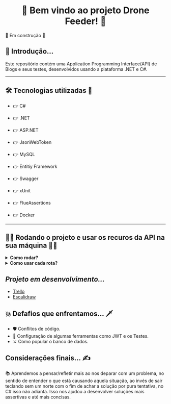 <h1 align="center">🚀 Bem vindo ao projeto Drone Feeder! 🚀</h1>

🚧 Em construção 🚧

<h2>🥱 Introdução...</h2>

<p>Este repositório contém uma Application Programming Interface(API) de Blogs e seus testes, desenvolvidos usando a plataforma .NET e C#.</p>

---

<h2>🛠️ Tecnologias utilizadas 🧰</h2>

* <p>👉 C#</p>

* <p>👉 .NET</p>

* <p>👉 ASP.NET</p>

* <p>👉 JsonWebToken</p>

* <p>👉 MySQL</p>

* <p>👉 Entitiy Framework</p>

* <p>👉 Swagger</p>

* <p>👉 xUnit</p>

* <p>👉 FlueAssertions</p>

* <p>👉 Docker</p>
---

<h2>👨‍💻 Rodando o projeto e usar os recuros da API na sua máquina 👨‍💻</h2>

<details>
  
<summary><strong>Como rodar?</strong></summary>
  
1. Clone o repositório com o comando:
  - `git clone git@github.com:caioBatistaDosSantos/Project-Tryitter.git`;
    - Entre na pasta do repositório:
      - `cd Project-Tryitter`
2. Inicie a aplicação com o comando:
 - `docker-compose up -d --build`
   - *Obs: Este comando será responsável por criar dois cointainers docker: um para iniciar banco de dados e populá-lo, e outro para subir a API e disponilizar uma URL para acesso da aplicação.*
  
</details>
<details>
  
<summary><strong>Como usar cada rota?</strong></summary>  
</br>
 
[Rotas Documentadas](https://github.com/caioBatistaDosSantos/Project-Tryitter/blob/main/BlogsAPI.md)
      
</details>

<h2><i>Projeto em desenvolvimento...</i></h2>

- [Trello](https://trello.com/c/9tutsbgi/11-link-do-escalidraw-https-excalidrawcom-json6iooox5zdvz4of7xxzyny7vcx0bqpjbjhsoorrjftta)
- [Escalidraw](https://excalidraw.com/#json=6IooOx5zDVZ4OF7XXzyny,7vCx0bQpJBJHSoOrRJfTtA)

<h2>💥 Defafios que enfrentamos... 🗡️</h2> 

* 🛡️ Conflitos de código.
* 🥊 Configuração de algumas ferramentas como JWT e os Testes.
* ⚔️ Como popular o banco de dados.

<h2>Considerações finais... ✍️</h2>

<p>📚 Aprendemos a pensar/refletir mais ao nos deparar com um problema, no sentido de entender o que está causando aquela situação, ao invés de sair teclando sem um norte com o fim de achar a solução por pura tentativa, no C# isso não adianta. Isso nos ajudou a desenvolver soluções mais assertivas e até mais concisas.</p>

